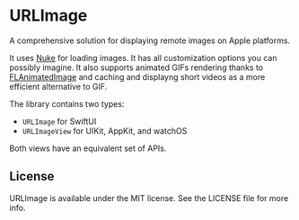 # URLImage

A comprehensive solution for displaying remote images on Apple platforms. 

It uses [Nuke](https://github.com/kean/Nuke) for loading images. It has all customization options you can possibly imagine. It also supports animated GIFs rendering thanks to [FLAnimatedImage](https://github.com/Flipboard/FLAnimatedImage) and caching and displayng short videos as a more efficient alternative to GIF.

The library contains two types:

- `URLImage` for SwiftUI
- `URLImageView` for UIKit, AppKit, and watchOS

Both views have an equivalent set of APIs.

## License

URLImage is available under the MIT license. See the LICENSE file for more info.
